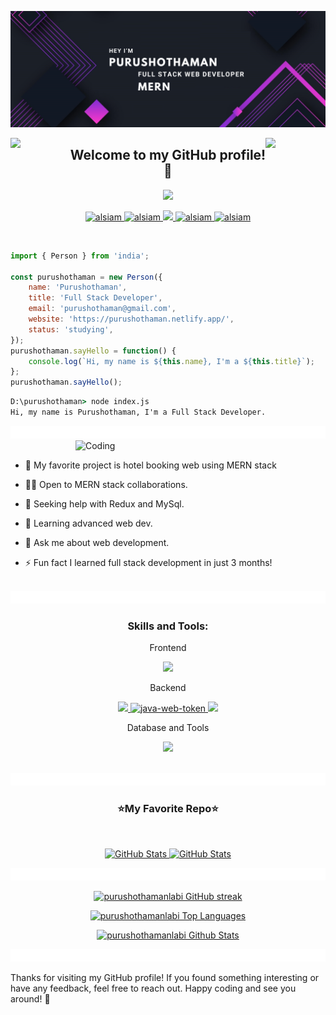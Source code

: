 ![logo](./img/banner2.png)

<img align="left" src="https://user-images.githubusercontent.com/65187002/144930161-2f783401-8d27-4fdf-a2f7-cc0ba32f1f1f.gif" width="19%" style="display:inline;">

<img align="right" src="https://user-images.githubusercontent.com/65187002/144930161-2f783401-8d27-4fdf-a2f7-cc0ba32f1f1f.gif" width="19%" style="display:inline;">

<h2 align="center">Welcome to my GitHub profile!🚀</h2>


<p align="center">
  <a href="https://github.com/Ratheshan03/readme-typing-svg"><img src="https://readme-typing-svg.herokuapp.com?lines=Computer+Science+Undergraduate;Full+Stack+Web+Developer;Frontend|Backend|Database;Aspiring+Learner&center=true&width=450&height=50"></a>
</p>



<p align="center">
  
 <a href="https://purushothaman.netlify.app/" target="blank">
  <img src="https://img.shields.io/badge/Website-DC143C?style=for-the-badge&logo=medium&logoColor=white" alt="alsiam" />
 </a>
  
 <a href="https://www.linkedin.com/in/purushothaman-d-32b786250" target="_blank">
  <img src="https://img.shields.io/badge/LinkedIn-0077B5?style=for-the-badge&logo=linkedin&logoColor=white" alt="alsiam"/>
 </a>
 

 <a href="https://twitter.com/purushoth_abi" target="_blank">
  <img src="https://img.shields.io/badge/Twitter-1DA1F2?style=for-the-badge&logo=twitter&logoColor=white" />
 </a>
 
 <a href="https://instagram.com/purushothaman_abi_?igshid=OGY3MTU3OGY1Mw==" target="_blank">
  <img src="https://img.shields.io/badge/Instagram-fe4164?style=for-the-badge&logo=instagram&logoColor=white" alt="alsiam" />
 </a> 
 
 <a href="https://www.facebook.com/profile.php?id=100069839256472" target="_blank">
  <img src="https://img.shields.io/badge/Facebook-20BEFF?&style=for-the-badge&logo=facebook&logoColor=white" alt="alsiam"  />
  </a> 
  
</p>

<br>

<p align="center" >
  
```js
import { Person } from 'india';

const purushothaman = new Person({
    name: 'Purushothaman',
    title: 'Full Stack Developer',
    email: 'purushothaman@gmail.com',
    website: 'https://purushothaman.netlify.app/',
    status: 'studying',
});
purushothaman.sayHello = function() {
    console.log(`Hi, my name is ${this.name}, I'm a ${this.title}`);
};
purushothaman.sayHello();
```
</p>


```cmd
D:\purushothaman> node index.js
Hi, my name is Purushothaman, I'm a Full Stack Developer.

```

<img src="https://github.com/purushothamanlabi/purushothamanlabi/blob/main/img/line.gif" height="20" width="100%">


<img align="right" alt="Coding" width="400" src="https://user-images.githubusercontent.com/74038190/229223263-cf2e4b07-2615-4f87-9c38-e37600f8381a.gif">
<br><br>

- 🚀 My favorite project is hotel booking web using MERN stack

- 👯‍♂️ Open to MERN stack collaborations.

- 🔧 Seeking help with Redux and MySql.

- 🌱 Learning advanced web dev.

- 💬 Ask me about web development.

- ⚡ Fun fact I learned full stack development in just 3 months!


<br>
<img src="https://github.com/purushothamanlabi/purushothamanlabi/blob/main/img/line.gif" height="20" width="100%">

<h3 align="center">Skills and Tools:</h3>

 <p align="center"> Frontend</p>
<p align="center">
  <a href="https://skillicons.dev">
    <img src="https://skillicons.dev/icons?i=html,css,js,react,redux,tailwind,materialui" />
  </a>
</p>


 <p align="center"> Backend </p>
<p align="center">
  <a href="https://skillicons.dev">
    <img src="https://skillicons.dev/icons?i=nodejs,express" />
   <img width="48" height="48" src="https://img.icons8.com/color/48/000000/java-web-token.png" alt="java-web-token"/>
    <img src="https://skillicons.dev/icons?i=fastapi" />
  </a>
</p>

<p align="center"> Database and Tools </p>

<p align="center">
  <a href="https://skillicons.dev">
    <img src="https://skillicons.dev/icons?i=mongodb,mysql,git,github,vscode,ps,postman" />
  </a>
</p>


<br/>
<img src="https://github.com/purushothamanlabi/purushothamanlabi/blob/main/img/line.gif" height="20" width="100%">

<h3 align="center"> ⭐My Favorite Repo⭐</h3>
<br>

<div>
  <p align="center">

 <a href="https://github.com/purushothamanlabi/hotel-booking-website">
  <img src="https://github-readme-stats.vercel.app/api/pin/?username=purushothamanlabi&repo=hotel-booking-website&color=7F3FBF&bg_color=0D1117&title_color=C9D1D9&text_color=8B949E&icon_color=7F3FBF" alt="GitHub Stats" />
</a>
 <a href="https://github.com/purushothamanlabi/personal-portfolio-web">
  <img src="https://github-readme-stats.vercel.app/api/pin/?username=purushothamanlabi&repo=personal-portfolio-web&color=7F3FBF&bg_color=0D1117&title_color=C9D1D9&text_color=8B949E&icon_color=7F3FBF" alt="GitHub Stats" />
</a>

    	
</div>


<img src="https://github.com/purushothamanlabi/purushothamanlabi/blob/main/img/line.gif" height="20" width="100%">


<p align="center">
  <a href="https://github.com/purushothamanlabi">
    <img src="https://github-readme-streak-stats.herokuapp.com/?user=purushothamanlabi&theme=radical&border=7F3FBF&background=0D1117" alt="purushothamanlabi GitHub streak"/>
  </a>
</p>



<p align="center">
<a href="https://github.com/purushothamanlabi"><img alt="purushothamanlabi Top Languages" src="https://denvercoder1-github-readme-stats.vercel.app/api/top-langs/?username=purushothamanlabi&langs_count=8&layout=compact&theme=react&border_color=7F3FBF&bg_color=0D1117&title_color=F85D7F&icon_color=F8D866"/></a>
</p>

<p align="center">
<a href="https://github.com/purushothamanlabi"><img alt="purushothamanlabi Github Stats" src="https://denvercoder1-github-readme-stats.vercel.app/api?username=purushothamanlabi&show_icons=true&count_private=true&theme=react&border_color=7F3FBF&bg_color=0D1117&title_color=F85D7F&icon_color=F8D866"/></a>
</p>





<img src="https://github.com/purushothamanlabi/purushothamanlabi/blob/main/img/line.gif" height="20" width="100%">

<br>
<p  with="80%">
  Thanks for visiting my GitHub profile! If you found something interesting or have any feedback, feel free to reach out. Happy coding and see you around! 👋
</p>


